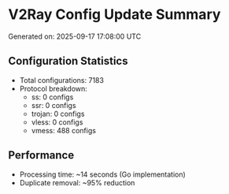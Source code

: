 # V2Ray Config Update Summary
Generated on: 2025-09-17 17:08:00 UTC

## Configuration Statistics
- Total configurations: 7183
- Protocol breakdown:
  - ss: 0 configs
  - ssr: 0 configs
  - trojan: 0 configs
  - vless: 0 configs
  - vmess: 488 configs

## Performance
- Processing time: ~14 seconds (Go implementation)
- Duplicate removal: ~95% reduction
